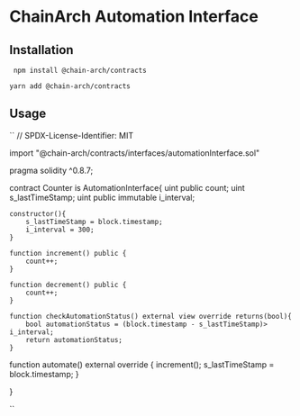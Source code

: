 #  ChainArch Automation Interface

## Installation

`` npm install @chain-arch/contracts``

`` yarn add @chain-arch/contracts ``


## Usage 

`` 
// SPDX-License-Identifier: MIT

import "@chain-arch/contracts/interfaces/automationInterface.sol"

pragma solidity ^0.8.7;

contract Counter is AutomationInterface{
    uint public count;
    uint s_lastTimeStamp;
    uint public immutable i_interval;

    constructor(){
        s_lastTimeStamp = block.timestamp;
        i_interval = 300;
    }

    function increment() public {
        count++;
    }

    function decrement() public {
        count++;
    }

    function checkAutomationStatus() external view override returns(bool){
        bool automationStatus = (block.timestamp - s_lastTimeStamp)> i_interval;
        return automationStatus;
    }
   
   function automate() external override {
        increment();
        s_lastTimeStamp = block.timestamp;
   }

}

``